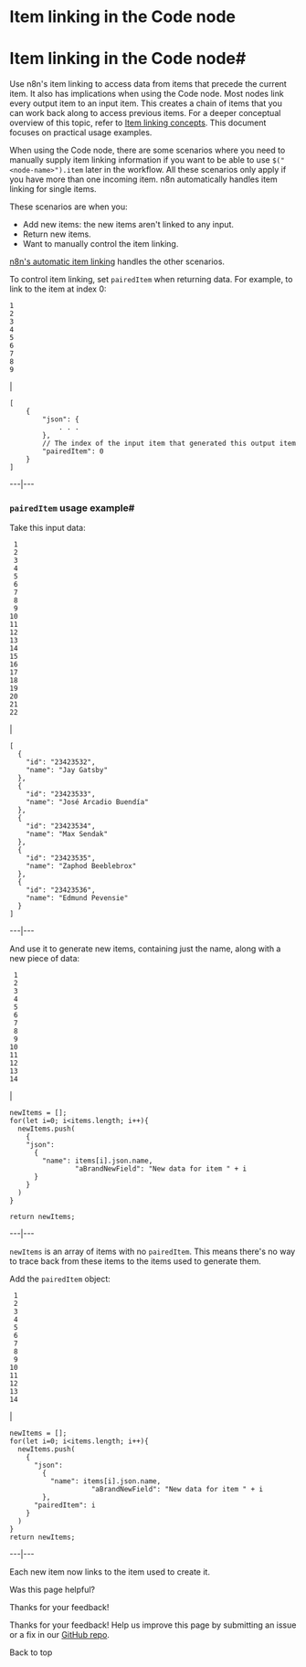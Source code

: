 # Item linking in the Code node

[ ](https://github.com/n8n-io/n8n-docs/edit/main/docs/data/data-mapping/data-item-linking/item-linking-code-node.md "Edit this page")

# Item linking in the Code node#

Use n8n's item linking to access data from items that precede the current item. It also has implications when using the Code node. Most nodes link every output item to an input item. This creates a chain of items that you can work back along to access previous items. For a deeper conceptual overview of this topic, refer to [Item linking concepts](../item-linking-concepts/). This document focuses on practical usage examples.

When using the Code node, there are some scenarios where you need to manually supply item linking information if you want to be able to use `$("<node-name>").item` later in the workflow. All these scenarios only apply if you have more than one incoming item. n8n automatically handles item linking for single items.

These scenarios are when you:

  * Add new items: the new items aren't linked to any input.
  * Return new items.
  * Want to manually control the item linking.



[n8n's automatic item linking](../item-linking-concepts/) handles the other scenarios.

To control item linking, set `pairedItem` when returning data. For example, to link to the item at index 0:
    
    
    1
    2
    3
    4
    5
    6
    7
    8
    9

| 
    
    
    [
    	{
    		"json": {
    			. . . 
    		},
    		// The index of the input item that generated this output item
    		"pairedItem": 0
    	}
    ]
      
  
---|---  
  
### `pairedItem` usage example#

Take this input data:
    
    
     1
     2
     3
     4
     5
     6
     7
     8
     9
    10
    11
    12
    13
    14
    15
    16
    17
    18
    19
    20
    21
    22

| 
    
    
    [
      {
        "id": "23423532",
        "name": "Jay Gatsby"
      },
      {
        "id": "23423533",
        "name": "José Arcadio Buendía"
      },
      {
        "id": "23423534",
        "name": "Max Sendak"
      },
      {
        "id": "23423535",
        "name": "Zaphod Beeblebrox"
      },
      {
        "id": "23423536",
        "name": "Edmund Pevensie"
      }
    ]
      
  
---|---  
  
And use it to generate new items, containing just the name, along with a new piece of data:
    
    
     1
     2
     3
     4
     5
     6
     7
     8
     9
    10
    11
    12
    13
    14

| 
    
    
    newItems = [];
    for(let i=0; i<items.length; i++){
      newItems.push(
        {
        "json":
          {
            "name": items[i].json.name,
    				"aBrandNewField": "New data for item " + i
          }
        }
      )
    }
    
    return newItems;
      
  
---|---  
  
`newItems` is an array of items with no `pairedItem`. This means there's no way to trace back from these items to the items used to generate them.

Add the `pairedItem` object:
    
    
     1
     2
     3
     4
     5
     6
     7
     8
     9
    10
    11
    12
    13
    14

| 
    
    
    newItems = [];
    for(let i=0; i<items.length; i++){
      newItems.push(
        {
          "json":
            {
              "name": items[i].json.name,
    					"aBrandNewField": "New data for item " + i
            },
          "pairedItem": i
        }    
      )
    }
    return newItems;
      
  
---|---  
  
Each new item now links to the item used to create it.

Was this page helpful? 

Thanks for your feedback! 

Thanks for your feedback! Help us improve this page by submitting an issue or a fix in our [GitHub repo](https://github.com/n8n-io/n8n-docs). 

Back to top 
